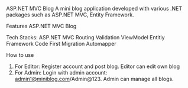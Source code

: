 ASP.NET MVC Blog
A mini blog application developed with various .NET packages such as ASP.NET MVC, Entity Framework.

Features
ASP.NET MVC Blog

Tech Stacks:
ASP.NET MVC
Routing
Validation
ViewModel
Entitiy Framework
Code First
Migration
Automapper

How to use
1. For Editor: Register account and post blog. Editor can edit own blog
2. For Admin: Login with admin account: admin1@miniblog.com/Admin@123. Admin can manage all blogs.
